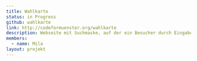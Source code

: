 ```yaml
---
title: Wahlkarte
status: in Progress
github: wahlkarte
link: http://codeformuenster.org/wahlkarte
description: Webseite mit Suchmaske, auf der ein Besucher durch Eingabe von Straße und Hausnummer oder Wahlbezirk seine Kandidaten zur Kommunalwahl 2014 und die Ergebnisse der Wahl 2009 erfährt.
members:
  - name: Mila
layout: projekt
---
```


